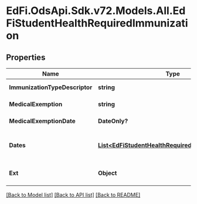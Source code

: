 # EdFi.OdsApi.Sdk.v72.Models.All.EdFiStudentHealthRequiredImmunization

## Properties

Name | Type | Description | Notes
------------ | ------------- | ------------- | -------------
**ImmunizationTypeDescriptor** | **string** | An indication of the type of immunization that the student has received. | 
**MedicalExemption** | **string** | The medical condition identified by a physician that contraindicates the vaccine. | [optional] 
**MedicalExemptionDate** | **DateOnly?** | The year, month, and day of the medical exemption by a physician. | [optional] 
**Dates** | [**List&lt;EdFiStudentHealthRequiredImmunizationDate&gt;**](EdFiStudentHealthRequiredImmunizationDate.md) | An unordered collection of studentHealthRequiredImmunizationDates. The year, month and day of the related required immunization. | [optional] 
**Ext** | **Object** | Extensions to the StudentHealthRequiredImmunization entity. | [optional] 

[[Back to Model list]](../README.md#documentation-for-models) [[Back to API list]](../README.md#documentation-for-api-endpoints) [[Back to README]](../README.md)

